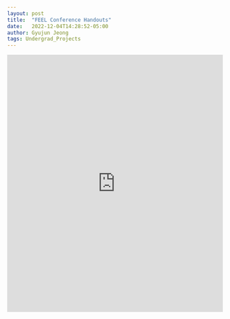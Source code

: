 ```yaml
---
layout: post
title:  "FEEL Conference Handouts"
date:   2022-12-04T14:28:52-05:00
author: Gyujun Jeong
tags: Undergrad_Projects
---
```

<iframe src="https://drive.google.com/file/d/1CfauSLe2YQb6fnnEySuQOhVpVNgEgk2E/preview" style="width:100%; height:600px;" frameborder="0"></iframe>


